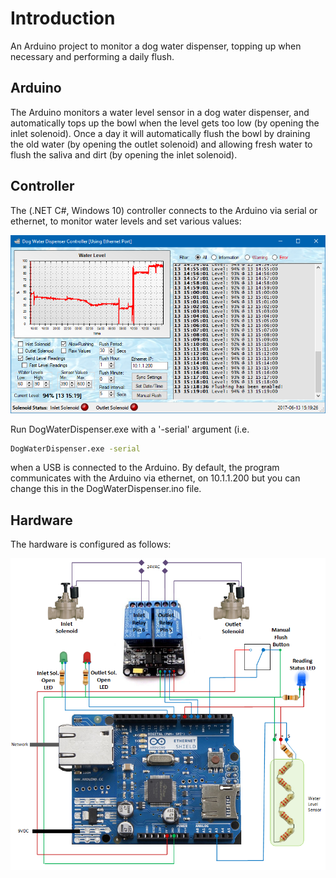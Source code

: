 # Introduction

An Arduino project to monitor a dog water dispenser, topping up when necessary and performing a daily flush.

## Arduino
The Arduino monitors a water level sensor in a dog water dispenser, and automatically tops up the bowl when the level gets too low (by opening the inlet solenoid). Once a day it will automatically flush the bowl by draining the old water (by opening the outlet solenoid) and allowing fresh water to flush the saliva and dirt (by opening the inlet solenoid).

## Controller
The (.NET C#, Windows 10) controller connects to the Arduino via serial or ethernet, to monitor water levels and set various values:

![Screenshot of Controller](Controller.png?raw=true)

Run DogWaterDispenser.exe with a '-serial' argument (i.e.
```sh
DogWaterDispenser.exe -serial
```
when a USB is connected to the Arduino. By default, the program communicates with the Arduino via ethernet, on 10.1.1.200 but you can change this in the DogWaterDispenser.ino file.

## Hardware
The hardware is configured as follows:

![Hardware](Circuit.png?raw=true)

